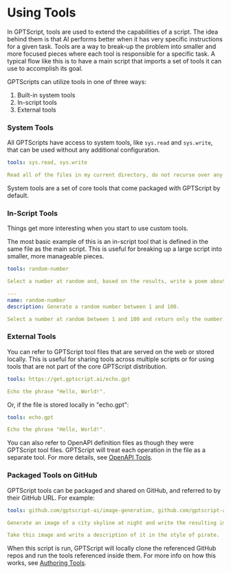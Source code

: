 # Using Tools
In GPTScript, tools are used to extend the capabilities of a script. The idea behind them is that AI performs better when it has very specific instructions for a given task. Tools are a way to break-up the problem into smaller and more focused pieces where each tool is responsible for a specific task. A typical flow like this is to have a main script that imports a set of tools it can use to accomplish its goal.

GPTScripts can utilize tools in one of three ways:
1. Built-in system tools
2. In-script tools
3. External tools

### System Tools
All GPTScripts have access to system tools, like `sys.read` and `sys.write`, that can be used without any additional configuration.

```yaml
tools: sys.read, sys.write

Read all of the files in my current directory, do not recurse over any subdirectories, and give me a description of this directory's contents.
```

System tools are a set of core tools that come packaged with GPTScript by default.

### In-Script Tools
Things get more interesting when you start to use custom tools.

The most basic example of this is an in-script tool that is defined in the same file as the main script. This is useful for breaking up a large script into smaller, more manageable pieces.

```yaml
tools: random-number

Select a number at random and, based on the results, write a poem about it.

---
name: random-number
description: Generate a random number between 1 and 100.

Select a number at random between 1 and 100 and return only the number.
```

### External Tools
You can refer to GPTScript tool files that are served on the web or stored locally. This is useful for sharing tools across multiple scripts or for using tools that are not part of the core GPTScript distribution.

```yaml
tools: https://get.gptscript.ai/echo.gpt

Echo the phrase "Hello, World!".
```

Or, if the file is stored locally in "echo.gpt":

```yaml
tools: echo.gpt

Echo the phrase "Hello, World!".
```

You can also refer to OpenAPI definition files as though they were GPTScript tool files. GPTScript will treat each operation in the file as a separate tool. For more details, see [OpenAPI Tools](03-openapi.md).

### Packaged Tools on GitHub
GPTScript tools can be packaged and shared on GitHub, and referred to by their GitHub URL. For example:

```yaml
tools: github.com/gptscript-ai/image-generation, github.com/gptscript-ai/vision, sys.read

Generate an image of a city skyline at night and write the resulting image to a file called city_skyline.png.

Take this image and write a description of it in the style of pirate.
```

When this script is run, GPTScript will locally clone the referenced GitHub repos and run the tools referenced inside them.
For more info on how this works, see [Authoring Tools](02-authoring.md).
